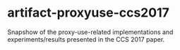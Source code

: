 # artifact-proxyuse-ccs2017
Snapshow of the proxy-use-related implementations and experiments/results presented in the CCS 2017 paper.
